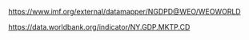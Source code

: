 https://www.imf.org/external/datamapper/NGDPD@WEO/WEOWORLD

https://data.worldbank.org/indicator/NY.GDP.MKTP.CD